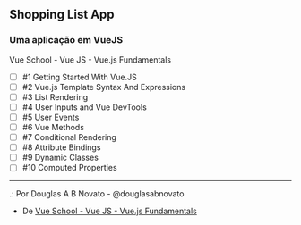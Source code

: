 ## Shopping List App
### Uma aplicação em VueJS

Vue School - Vue JS - Vue.js Fundamentals

- [ ] #1 Getting Started With Vue.JS
- [ ] #2 Vue.js Template Syntax And Expressions  
- [ ] #3 List Rendering  
- [ ] #4 User Inputs and Vue DevTools  
- [ ] #5 User Events 
- [ ] #6 Vue Methods  
- [ ] #7 Conditional Rendering    
- [ ] #8 Attribute Bindings
- [ ] #9 Dynamic Classes   
- [ ] #10 Computed Properties 

---

.: Por Douglas A B Novato - @douglasabnovato
- De [Vue School - Vue JS - Vue.js Fundamentals](https://vueschool.io/courses/vuejs-fundamentals)